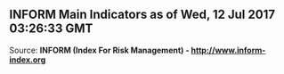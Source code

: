 ## INFORM Main Indicators as of Wed, 12 Jul 2017 03:26:33 GMT

Source: **INFORM (Index For Risk Management) - http://www.inform-index.org**